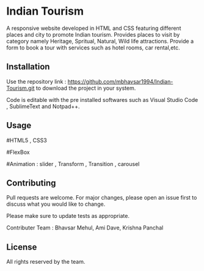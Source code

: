 # Indian Tourism

A responsive website developed in HTML and CSS featuring different places and city to promote Indian tourism.
Provides places to visit by category namely Heritage, Spritual, Natural, Wild life attractions.
Provide a form to book a tour with services such as hotel rooms, car rental,etc.

## Installation

Use the repository link : https://github.com/mbhavsar1994/Indian-Tourism.git to download the project in your system.

Code is editable with the pre installed softwares such as Visual Studio Code , SublimeText and Notpad++.

## Usage

#HTML5 , CSS3

#FlexBox

#Animation : slider , Transform , Transition , carousel

## Contributing
Pull requests are welcome. For major changes, please open an issue first to discuss what you would like to change.

Please make sure to update tests as appropriate.

Contributer Team : Bhavsar Mehul, Ami Dave, Krishna Panchal

## License
All rights reserved by the team.

